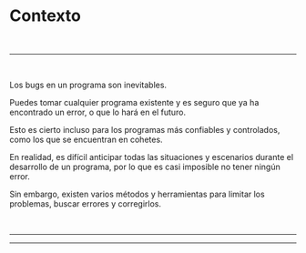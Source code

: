 # **Contexto**

<br>

---

<br>

Los bugs en un programa son inevitables.

Puedes tomar cualquier programa existente y es seguro que ya ha encontrado un error, o que lo hará en el futuro.

Esto es cierto incluso para los programas más confiables y controlados, como los que se encuentran en cohetes.

En realidad, es difícil anticipar todas las situaciones y escenarios durante el desarrollo de un programa, por lo que es casi imposible no tener ningún error.

Sin embargo, existen varios métodos y herramientas para limitar los problemas, buscar errores y corregirlos.

<br>

---

---
